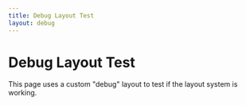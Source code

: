 ```yaml
---
title: Debug Layout Test
layout: debug
---
```


# Debug Layout Test

This page uses a custom "debug" layout to test if the layout system is working.
